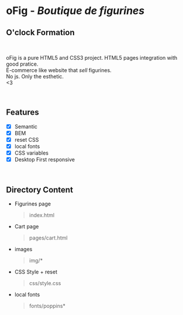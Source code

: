 # oFig - _Boutique de figurines_
## O'clock Formation
<br/>

oFig is a pure HTML5 and CSS3 project. HTML5 pages integration with good pratice.<br/>
E-commerce like website that _sell_ figurines.<br/>No js. Only the esthetic.<br/><3

<br/>

## Features
- [x] Semantic
- [x] BEM
- [x] reset CSS
- [x] local fonts
- [x] CSS variables
- [x] Desktop First responsive

<br/>

## Directory Content
- Figurines page
    > index.html

- Cart page
    > pages/cart.html

- images
     > img/*

- CSS Style + reset
     > css/style.css

- local fonts
     > fonts/poppins*
